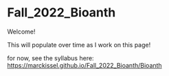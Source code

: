 # Fall_2022_Bioanth

Welcome!

This will populate over time as I work on this page!

for now, see the syllabus here: https://marckissel.github.io/Fall_2022_Bioanth/Bioanth
